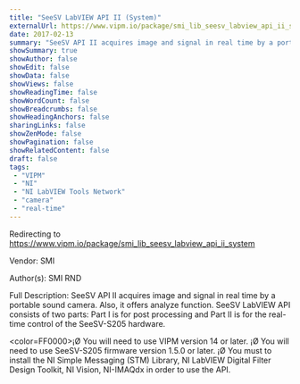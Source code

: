 ```yaml
---
title: "SeeSV LabVIEW API II (System)"
externalUrl: https://www.vipm.io/package/smi_lib_seesv_labview_api_ii_system
date: 2017-02-13
summary: "SeeSV API II acquires image and signal in real time by a portable sound camera. Also, it offers analyze function."
showSummary: true
showAuthor: false
showEdit: false
showData: false
showViews: false
showReadingTime: false
showWordCount: false
showBreadcrumbs: false
showHeadingAnchors: false
sharingLinks: false
showZenMode: false
showPagination: false
showRelatedContent: false
draft: false
tags:
 - "VIPM"
 - "NI"
 - "NI LabVIEW Tools Network"
 - "camera"
 - "real-time"
---
```


Redirecting to https://www.vipm.io/package/smi_lib_seesv_labview_api_ii_system

Vendor: SMI

Author(s): SMI RND
 
Full Description:
SeeSV API II acquires image and signal in real time by a portable sound camera. Also, it offers analyze function. SeeSV LabVIEW API consists of two parts: Part I is for post processing and Part II is for the real-time control of the SeeSV-S205 hardware.

<color=FF0000>¡Ø You will need to use VIPM version 14 or later.
¡Ø You will need to use SeeSV-S205 firmware version 1.5.0 or later.
¡Ø	You must to install the NI Simple Messaging (STM) Library, NI LabVIEW Digital Filter Design Toolkit, NI Vision, NI-IMAQdx in order to use the API.</color>